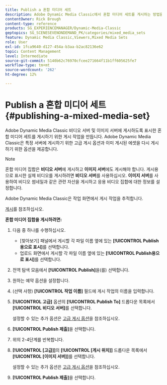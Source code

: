 ```yaml
---
title: Publish a 혼합 미디어 세트
description: Adobe Dynamic Media Classic에서 혼합 미디어 세트를 게시하는 방법을 알아봅니다.
contentOwner: Rick Brough
content-type: reference
products: SG_EXPERIENCEMANAGER/Dynamic-Media-Classic
geptopics: SG_SCENESEVENONDEMAND_PK/categories/mixed_media_sets
feature: Dynamic Media Classic,Viewers,Mixed Media Sets
role: User
exl-id: 1fca9640-d127-454a-b3aa-b2ac82136e62
topic: Content Management
level: Intermediate
source-git-commit: 5140b62c76970cfcee271664f11b1ff605625fe7
workflow-type: tm+mt
source-wordcount: '262'
ht-degree: 12%

---
```


# Publish a 혼합 미디어 세트{#publishing-a-mixed-media-set}

Adobe Dynamic Media Classic 비디오 서버 및 이미지 서버에 게시하도록 표시한 혼합 미디어 세트를 게시하기 위한 게시 작업을 만듭니다. Adobe Dynamic Media Classic은 특정 서버에 게시하기 위한 고급 게시 옵션과 이미 게시된 에셋을 다시 게시하기 위한 옵션을 제공합니다.

>[!NOTE]
>
>혼합 미디어 집합은 **비디오 서버**&#x200B;에 게시하고 **이미지 서버**&#x200B;에도 게시해야 합니다. 게시용으로 표시한 실제 비디오를 게시하려면 **비디오 서버**&#x200B;를 사용하십시오. **이미지 서버**&#x200B;를 사용하여 비디오 썸네일과 같은 관련 자산을 게시하고 응용 비디오 집합에 대한 정보를 설정합니다.

Adobe Dynamic Media Classic은 작업 화면에서 게시 작업을 추적합니다.

[게시](publishing-files.md#publishing_files)를 참조하십시오.

<!-- 

Comment Type: remark
Last Modified By: unknown unknown 
Last Modified Date: 

<p>RB: Updated the following steps as per Cynthia email, 11/9/2012, added 11/12/2012</p>

 -->

**혼합 미디어 집합을 게시하려면:**

1. 다음 중 하나를 수행하십시오.

   * [찾아보기] 패널에서 게시할 각 파일 이름 옆에 있는 **[!UICONTROL Publish용으로 표시]**&#x200B;를 선택합니다.
   * 업로드 화면에서 게시할 각 파일 이름 옆에 있는 **[!UICONTROL Publish용으로 표시]**&#x200B;를 선택합니다.

1. 전역 탐색 모음에서 **[!UICONTROL Publish]**&#x200B;을(를) 선택합니다.
1. 원하는 예약 옵션을 설정합니다.
1. (선택 사항) **[!UICONTROL 작업 이름]** 필드에 게시 작업의 이름을 입력합니다.
1. **[!UICONTROL 고급]** 옵션의 **[!UICONTROL Publish To]** 드롭다운 목록에서 **[!UICONTROL 비디오 서버]**&#x200B;를 선택합니다.

   설정할 수 있는 추가 옵션은 [고급 게시 옵션](publishing-files.md#advanced_publish_options)을 참조하십시오.

1. **[!UICONTROL Publish 제출]**&#x200B;을 선택합니다.
1. 위의 2-4단계를 반복합니다.
1. **[!UICONTROL [고급]]**&#x200B;의 **[!UICONTROL [게시 위치]]** 드롭다운 목록에서 **[!UICONTROL [이미지 서버]]**&#x200B;를 선택합니다.

   설정할 수 있는 추가 옵션은 [고급 게시 옵션](publishing-files.md#advanced_publish_options)을 참조하십시오.

1. **[!UICONTROL Publish 제출]**&#x200B;을 선택합니다.
